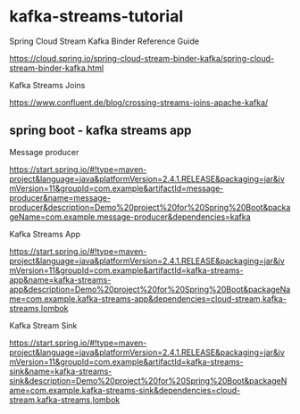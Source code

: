 # kafka-streams-tutorial

Spring Cloud Stream Kafka Binder Reference Guide

https://cloud.spring.io/spring-cloud-stream-binder-kafka/spring-cloud-stream-binder-kafka.html

Kafka Streams Joins

https://www.confluent.de/blog/crossing-streams-joins-apache-kafka/

## spring boot - kafka streams app

Message producer

https://start.spring.io/#!type=maven-project&language=java&platformVersion=2.4.1.RELEASE&packaging=jar&jvmVersion=11&groupId=com.example&artifactId=message-producer&name=message-producer&description=Demo%20project%20for%20Spring%20Boot&packageName=com.example.message-producer&dependencies=kafka

Kafka Streams App

https://start.spring.io/#!type=maven-project&language=java&platformVersion=2.4.1.RELEASE&packaging=jar&jvmVersion=11&groupId=com.example&artifactId=kafka-streams-app&name=kafka-streams-app&description=Demo%20project%20for%20Spring%20Boot&packageName=com.example.kafka-streams-app&dependencies=cloud-stream,kafka-streams,lombok


Kafka Stream Sink

https://start.spring.io/#!type=maven-project&language=java&platformVersion=2.4.1.RELEASE&packaging=jar&jvmVersion=11&groupId=com.example&artifactId=kafka-streams-sink&name=kafka-streams-sink&description=Demo%20project%20for%20Spring%20Boot&packageName=com.example.kafka-streams-sink&dependencies=cloud-stream,kafka-streams,lombok

